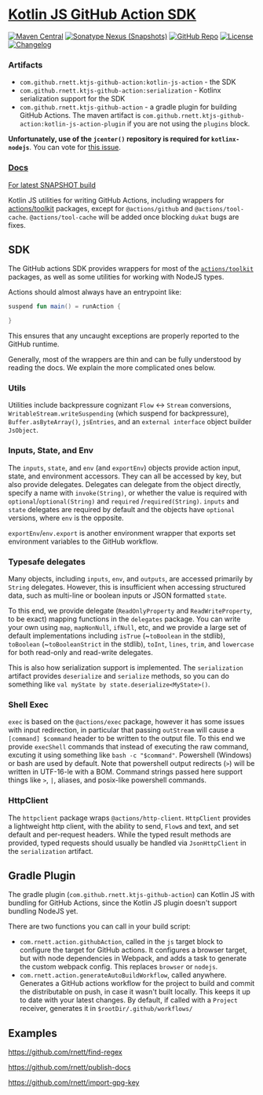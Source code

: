 # [Kotlin JS GitHub Action SDK](https://github.com/rnett/kotlin-js-action)

[![Maven Central](https://img.shields.io/maven-central/v/com.github.rnett.ktjs-github-action/kotlin-js-action)](https://search.maven.org/artifact/com.github.rnett.ktjs-github-action/kotlin-js-action)
[![Sonatype Nexus (Snapshots)](https://img.shields.io/nexus/s/com.github.rnett.ktjs-github-action/kotlin-js-action?server=https%3A%2F%2Foss.sonatype.org)](https://oss.sonatype.org/content/repositories/snapshots/com/github/rnett/ktjs-github-action/)
[![GitHub Repo](https://img.shields.io/badge/GitHub-kotlin--js--action-blue?logo=github)](https://github.com/rnett/kotlin-js-action)
[![License](https://img.shields.io/badge/License-Apache%202.0-yellowgreen.svg)](https://opensource.org/licenses/Apache-2.0)
[![Changelog](https://img.shields.io/badge/Changelog-CHANGELOG.md-green)](./CHANGELOG.md#changelog)

### Artifacts

* `com.github.rnett.ktjs-github-action:kotlin-js-action` - the SDK
* `com.github.rnett.ktjs-github-action:serialization` - Kotlinx serialization support for the SDK
* `com.github.rnett.ktjs-github-action` - a gradle plugin for building GitHub Actions. The maven artifact
  is `com.github.rnett.ktjs-github-action:kotlin-js-action-plugin`
  if you are not using the `plugins` block.

**Unfortunately, use of the `jcenter()` repository is required for `kotlinx-nodejs`**. You can vote
for [this issue](https://github.com/Kotlin/kotlinx-nodejs/issues/16).

### [Docs](https://rnett.github.io/kotlin-js-action/release/)

[For latest SNAPSHOT build](https://rnett.github.io/kotlin-js-action/snapshot/)

Kotlin JS utilities for writing GitHub Actions, including wrappers
for [actions/toolkit](https://github.com/actions/toolkit) packages, except for `@actions/github`
and `@actions/tool-cache`.  `@actions/tool-cache` will be added once blocking `dukat` bugs are fixes.

## SDK

The GitHub actions SDK provides wrappers for most of the [`actions/toolkit`](https://github.com/actions/toolkit)
packages, as well as some utilities for working with NodeJS types.

Actions should almost always have an entrypoint like:

```kotlin
suspend fun main() = runAction {

}
```

This ensures that any uncaught exceptions are properly reported to the GitHub runtime.

Generally, most of the wrappers are thin and can be fully understood by reading the docs. We explain the more
complicated ones below.

### Utils

Utilities include backpressure cognizant `Flow` <-> `Stream` conversions,
`WritableStream.writeSuspending` (which suspend for backpressure),
`Buffer.asByteArray()`, `jsEntries`, and an `external interface` object builder `JsObject`.

### Inputs, State, and Env

The `inputs`, `state`, and `env` (and `exportEnv`) objects provide action input, state, and environment accessors. They
can all be accessed by key, but also provide delegates. Delegates can delegate from the object directly, specify a name
with `invoke(String)`, or whether the value is required with `optional`/`optional(String)` and `required`
/`required(String)`.
`inputs` and `state` delegates are required by default and the objects have `optional` versions, where `env` is the
opposite.

`exportEnv`/`env.export` is another environment wrapper that exports set environment variables to the GitHub workflow.

### Typesafe delegates

Many objects, including `inputs`, `env`, and `outputs`, are accessed primarily by `String` delegates. However, this is
insufficient when accessing structured data, such as multi-line or boolean inputs or JSON formatted `state`.

To this end, we provide delegate (`ReadOnlyProperty` and `ReadWriteProperty`, to be exact) mapping functions in
the `delegates` package. You can write your own using `map`, `mapNonNull`, `ifNull`, etc, and we provide a large set of
default implementations including `isTrue` (~`toBoolean` in the stdlib),
`toBoolean` (~`toBooleanStrict` in the stdlib), `toInt`, `lines`, `trim`, and `lowercase` for both read-only and
read-write delegates.

This is also how serialization support is implemented. The `serialization` artifact provides `deserialize`
and `serialize` methods, so you can do something like `val myState by state.deserialize<MyState>()`.

### Shell Exec

`exec` is based on the `@actions/exec` package, however it has some issues with input redirection, in particular that
passing `outStream` will cause a `[command] $command` header to be written to the output file. To this end we provide
`execShell` commands that instead of executing the raw command, excuting it using something like `bash -c "$command"`.
Powershell (Windows) or bash are used by default. Note that powershell output redirects (`>`) will be written in
UTF-16-le with a BOM. Command strings passed here support things like `>`, `|`, aliases, and posix-like powershell
commands.

### HttpClient

The `httpclient` package wraps `@actions/http-client`.  `HttpClient` provides a lightweight http client, with the
ability to send, `Flow`s and text, and set default and per-request headers. While the typed result methods are provided,
typed requests should usually be handled via `JsonHttpClient` in the `serialization` artifact.

## Gradle Plugin

The gradle plugin (`com.github.rnett.ktjs-github-action`) can Kotlin JS with bundling for GitHub Actions, since the
Kotlin JS plugin doesn't support bundling NodeJS yet.

There are two functions you can call in your build script:

* `com.rnett.action.githubAction`, called in the `js` target block to configure the target for GitHub actions. It
  configures a browser target, but with node dependencies in Webpack, and adds a task to generate the custom webpack
  config. This replaces `browser` or `nodejs`.
* `com.rnett.action.generateAutoBuildWorkflow`, called anywhere. Generates a GitHub actions workflow for the project to
  build and commit the distributable on push, in case it wasn't built locally. This keeps it up to date with your latest
  changes. By default, if called with a `Project` receiver, generates it in `$rootDir/.github/workflows/`

## Examples

https://github.com/rnett/find-regex

https://github.com/rnett/publish-docs

https://github.com/rnett/import-gpg-key
